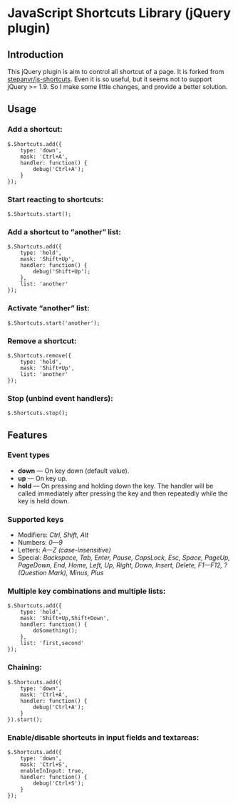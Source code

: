 JavaScript Shortcuts Library (jQuery plugin)
===

Introduction
---

This jQuery plugin is aim to control all shortcut of a page. It is forked from [stepanvr/js-shortcuts](https://github.com/stepanvr/js-shortcuts). Even it is so useful, but it seems not to support jQuery >= 1.9. So I make some little changes, and provide a better solution.

Usage
---

### Add a shortcut:

	$.Shortcuts.add({
	    type: 'down',
	    mask: 'Ctrl+A',
	    handler: function() {
	        debug('Ctrl+A');
	    }
	});

### Start reacting to shortcuts:

	$.Shortcuts.start();

### Add a shortcut to &ldquo;another&rdquo; list:

	$.Shortcuts.add({
	    type: 'hold',
	    mask: 'Shift+Up',
	    handler: function() {
	        debug('Shift+Up');
	    },
	    list: 'another'
	});

### Activate &ldquo;another&rdquo; list:

	$.Shortcuts.start('another');

### Remove a shortcut:

	$.Shortcuts.remove({
	    type: 'hold',
	    mask: 'Shift+Up',
	    list: 'another'
	});

### Stop (unbind event handlers):

	$.Shortcuts.stop();

Features
---

### Event types

* **down** &mdash; On key down (default value).
* **up** &mdash; On key up.
* **hold** &mdash; On pressing and holding down the key. The handler will be called immediately after pressing the key and then repeatedly while the key is held down.

### Supported keys

* Modifiers: *Ctrl, Shift, Alt*
* Numbers: *0&mdash;9*
* Letters: *A&mdash;Z (case-insensitive)*
* Special: *Backspace, Tab, Enter, Pause, CapsLock, Esc, Space, PageUp, PageDown, End, Home, Left, Up, Right, Down, Insert, Delete, F1&mdash;F12, ? (Question Mark), Minus, Plus*

### Multiple key combinations and multiple lists:

	$.Shortcuts.add({
	    type: 'hold',
	    mask: 'Shift+Up,Shift+Down',
	    handler: function() {
	        doSomething();
	    },
	    list: 'first,second'
	});

### Chaining:

	$.Shortcuts.add({
	    type: 'down',
	    mask: 'Ctrl+A',
	    handler: function() {
	        debug('Ctrl+A');
	    }
	}).start();

### Enable/disable shortcuts in input fields and textareas:

	$.Shortcuts.add({
	    type: 'down',
	    mask: 'Ctrl+S',
	    enableInInput: true,
	    handler: function() {
	        debug('Ctrl+S');
	    }
	});